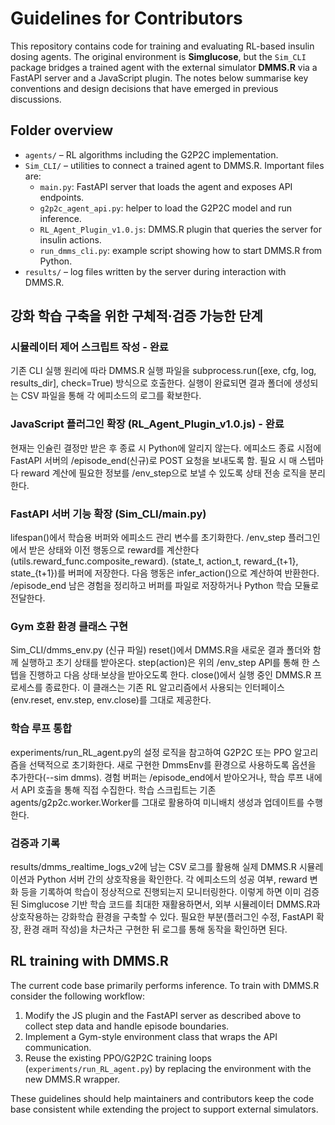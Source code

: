 # Guidelines for Contributors

This repository contains code for training and evaluating RL-based insulin dosing agents.
The original environment is **Simglucose**, but the `Sim_CLI` package bridges a trained
agent with the external simulator **DMMS.R** via a FastAPI server and a JavaScript plugin.
The notes below summarise key conventions and design decisions that have emerged in
previous discussions.

## Folder overview

- `agents/` – RL algorithms including the G2P2C implementation.
- `Sim_CLI/` – utilities to connect a trained agent to DMMS.R. Important files are:
  - `main.py`: FastAPI server that loads the agent and exposes API endpoints.
  - `g2p2c_agent_api.py`: helper to load the G2P2C model and run inference.
  - `RL_Agent_Plugin_v1.0.js`: DMMS.R plugin that queries the server for insulin
    actions.
  - `run_dmms_cli.py`: example script showing how to start DMMS.R from Python.
- `results/` – log files written by the server during interaction with DMMS.R.

## 강화 학습 구축을 위한 구체적·검증 가능한 단계

### 시뮬레이터 제어 스크립트 작성 - 완료

기존 CLI 실행 원리에 따라 DMMS.R 실행 파일을 subprocess.run([exe, cfg, log, results_dir], check=True) 방식으로 호출한다.
실행이 완료되면 결과 폴더에 생성되는 CSV 파일을 통해 각 에피소드의 로그를 확보한다.

### JavaScript 플러그인 확장 (RL_Agent_Plugin_v1.0.js) - 완료

현재는 인슐린 결정만 받은 후 종료 시 Python에 알리지 않는다.
에피소드 종료 시점에 FastAPI 서버의 /episode_end(신규)로 POST 요청을 보내도록 함.
필요 시 매 스텝마다 reward 계산에 필요한 정보를 /env_step으로 보낼 수 있도록 상태 전송 로직을 분리한다.

### FastAPI 서버 기능 확장 (Sim_CLI/main.py)

lifespan()에서 학습용 버퍼와 에피소드 관리 변수를 초기화한다.
/env_step
플러그인에서 받은 상태와 이전 행동으로 reward를 계산한다(utils.reward_func.composite_reward).
(state_t, action_t, reward_{t+1}, state_{t+1})를 버퍼에 저장한다.
다음 행동은 infer_action()으로 계산하여 반환한다.
/episode_end
남은 경험을 정리하고 버퍼를 파일로 저장하거나 Python 학습 모듈로 전달한다.

### Gym 호환 환경 클래스 구현

Sim_CLI/dmms_env.py (신규 파일)
reset()에서 DMMS.R을 새로운 결과 폴더와 함께 실행하고 초기 상태를 받아온다.
step(action)은 위의 /env_step API를 통해 한 스텝을 진행하고 다음 상태·보상을 받아오도록 한다.
close()에서 실행 중인 DMMS.R 프로세스를 종료한다.
이 클래스는 기존 RL 알고리즘에서 사용되는 인터페이스(env.reset, env.step, env.close)를 그대로 제공한다.

### 학습 루프 통합

experiments/run_RL_agent.py의 설정 로직을 참고하여 G2P2C 또는 PPO 알고리즘을 선택적으로 초기화한다.
새로 구현한 DmmsEnv를 환경으로 사용하도록 옵션을 추가한다(--sim dmms).
경험 버퍼는 /episode_end에서 받아오거나, 학습 루프 내에서 API 호출을 통해 직접 수집한다.
학습 스크립트는 기존 agents/g2p2c.worker.Worker를 그대로 활용하여 미니배치 생성과 업데이트를 수행한다.

### 검증과 기록

results/dmms_realtime_logs_v2에 남는 CSV 로그를 활용해 실제 DMMS.R 시뮬레이션과 Python 서버 간의 상호작용을 확인한다.
각 에피소드의 성공 여부, reward 변화 등을 기록하여 학습이 정상적으로 진행되는지 모니터링한다.
이렇게 하면 이미 검증된 Simglucose 기반 학습 코드를 최대한 재활용하면서, 외부 시뮬레이터 DMMS.R과 상호작용하는 강화학습 환경을 구축할 수 있다. 필요한 부분(플러그인 수정, FastAPI 확장, 환경 래퍼 작성)을 차근차근 구현한 뒤 로그를 통해 동작을 확인하면 된다.



## RL training with DMMS.R

The current code base primarily performs inference. To train with DMMS.R
consider the following workflow:

1. Modify the JS plugin and the FastAPI server as described above to collect
   step data and handle episode boundaries.
2. Implement a Gym-style environment class that wraps the API communication.
3. Reuse the existing PPO/G2P2C training loops (`experiments/run_RL_agent.py`)
   by replacing the environment with the new DMMS.R wrapper.

These guidelines should help maintainers and contributors keep the code base
consistent while extending the project to support external simulators.
